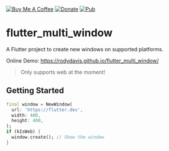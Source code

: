 [![Buy Me A Coffee](https://img.shields.io/badge/Donate-Buy%20Me%20A%20Coffee-yellow.svg)](https://www.buymeacoffee.com/rodydavis)
[![Donate](https://img.shields.io/badge/Donate-PayPal-green.svg)](https://www.paypal.com/cgi-bin/webscr?cmd=_s-xclick&hosted_button_id=WSH3GVC49GNNJ)
[![Pub](https://img.shields.io/pub/v/flutter_multi_window.svg?style=popout)](https://pub.dartlang.org/packages/flutter_multi_window)

# flutter_multi_window

A Flutter project to create new windows on supported platforms.

Online Demo: https://rodydavis.github.io/flutter_multi_window/

> Only supports web at the moment!

## Getting Started

```dart
final window = NewWindow(
  url: 'https://flutter.dev',
  width: 400,
  height: 400,
);
if (kIsWeb) {
  window.create(); // Show the window
}

```